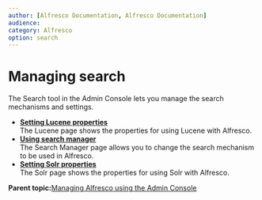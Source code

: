 ```yaml
---
author: [Alfresco Documentation, Alfresco Documentation]
audience: 
category: Alfresco
option: search
---
```


# Managing search

The Search tool in the Admin Console lets you manage the search mechanisms and settings.

-   **[Setting Lucene properties](../tasks/adminconsole-search-lucene.md)**  
The Lucene page shows the properties for using Lucene with Alfresco.
-   **[Using search manager](../tasks/adminconsole-search-manager.md)**  
The Search Manager page allows you to change the search mechanism to be used in Alfresco.
-   **[Setting Solr properties](../tasks/adminconsole-search-solr.md)**  
The Solr page shows the properties for using Solr with Alfresco.

**Parent topic:**[Managing Alfresco using the Admin Console](../concepts/at-adminconsole.md)

